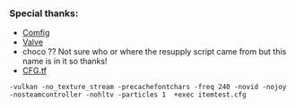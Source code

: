 ### Special thanks:
- [Comfig](https://comfig.app/)
- [Valve](https://developer.valvesoftware.com/wiki/List_of_Team_Fortress_2_console_commands_and_variables)
- choco ?? Not sure who or where the resupply script came from but this name is in it so thanks!
- [CFG.tf](https://cfg.tf)

```
-vulkan -no_texture_stream -precachefontchars -freq 240 -novid -nojoy -nosteamcontroller -nohltv -particles 1  +exec itemtest.cfg
```
